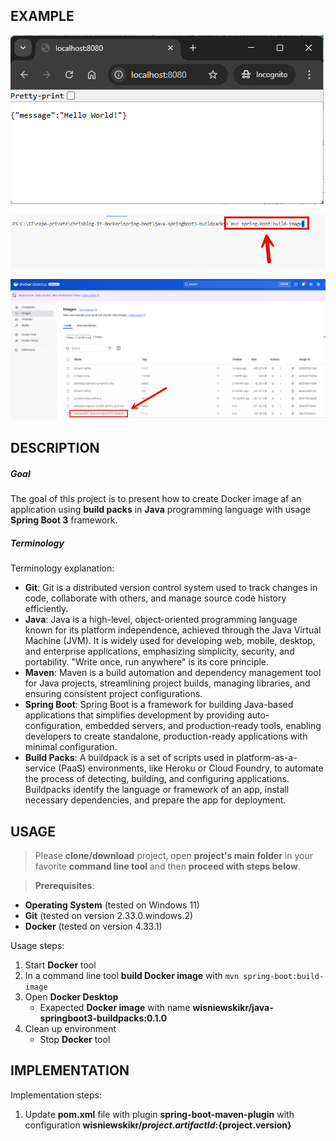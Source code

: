 EXAMPLE
-------

![My Image](readme-images/image-01.png)

![My Image](readme-images/image-02.png)

![My Image](readme-images/image-03.png)


DESCRIPTION
-----------

##### Goal
The goal of this project is to present how to create Docker image af an application using **build packs** in **Java** programming language with usage **Spring Boot 3** framework.

##### Terminology
Terminology explanation:
* **Git**: Git is a distributed version control system used to track changes in code, collaborate with others, and manage source code history efficiently.
* **Java**: Java is a high-level, object-oriented programming language known for its platform independence, achieved through the Java Virtual Machine (JVM). It is widely used for developing web, mobile, desktop, and enterprise applications, emphasizing simplicity, security, and portability. "Write once, run anywhere" is its core principle.
* **Maven**: Maven is a build automation and dependency management tool for Java projects, streamlining project builds, managing libraries, and ensuring consistent project configurations.
* **Spring Boot**: Spring Boot is a framework for building Java-based applications that simplifies development by providing auto-configuration, embedded servers, and production-ready tools, enabling developers to create standalone, production-ready applications with minimal configuration.
* **Build Packs**: A buildpack is a set of scripts used in platform-as-a-service (PaaS) environments, like Heroku or Cloud Foundry, to automate the process of detecting, building, and configuring applications. Buildpacks identify the language or framework of an app, install necessary dependencies, and prepare the app for deployment.


USAGE
-----

> Please **clone/download** project, open **project's main folder** in your favorite **command line tool** and then **proceed with steps below**.

> **Prerequisites**:  
* **Operating System** (tested on Windows 11)
* **Git** (tested on version 2.33.0.windows.2)
* **Docker** (tested on version 4.33.1)  

Usage steps:
1. Start **Docker** tool
1. In a command line tool **build Docker image** with `mvn spring-boot:build-image`
1. Open **Docker Desktop**
   * Exapected **Docker image** with name **wisniewskikr/java-springboot3-buildpacks:0.1.0**
1. Clean up environment 
     * Stop **Docker** tool


IMPLEMENTATION
--------------

Implementation steps:
1. Update **pom.xml** file with plugin **spring-boot-maven-plugin** with configuration **wisniewskikr/${project.artifactId}:${project.version}**